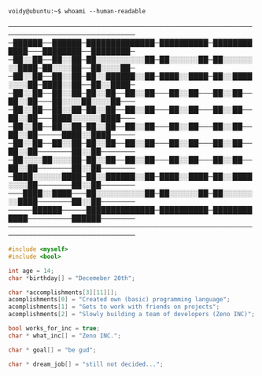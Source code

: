 ```ubuntu
voidy@ubuntu:~$ whoami --human-readable
```
────────────────────────────────────────────────────────────────────────────
─██████──██████─██████████████─██████████─████████████───████████──████████─
─██░░██──██░░██─██░░░░░░░░░░██─██░░░░░░██─██░░░░░░░░████─██░░░░██──██░░░░██─
─██░░██──██░░██─██░░██████░░██─████░░████─██░░████░░░░██─████░░██──██░░████─
─██░░██──██░░██─██░░██──██░░██───██░░██───██░░██──██░░██───██░░░░██░░░░██───
─██░░██──██░░██─██░░██──██░░██───██░░██───██░░██──██░░██───████░░░░░░████───
─██░░██──██░░██─██░░██──██░░██───██░░██───██░░██──██░░██─────████░░████─────
─██░░██──██░░██─██░░██──██░░██───██░░██───██░░██──██░░██───────██░░██───────
─██░░░░██░░░░██─██░░██──██░░██───██░░██───██░░██──██░░██───────██░░██───────
─████░░░░░░████─██░░██████░░██─████░░████─██░░████░░░░██───────██░░██───────
───████░░████───██░░░░░░░░░░██─██░░░░░░██─██░░░░░░░░████───────██░░██───────
─────██████─────██████████████─██████████─████████████─────────██████───────
────────────────────────────────────────────────────────────────────────────

```C
#include <myself>
#include <bool>

int age = 14;  
char *birthday[] = "Decemeber 20th";

char *accomplishments[3][11][];
acomplishments[0] = "Created own (basic) programming language";
acomplishments[1] = "Gets to work with friends on projects";
acomplishments[2] = "Slowly building a team of developers (Zeno INC)";

bool works_for_inc = true;
char * what_inc[] = "Zeno INC.";

char * goal[] = "be gud";

char * dream_job[] = "still not decided...";
```
